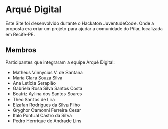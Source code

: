 # Arqué Digital 

Este Site foi desenvolvido durante o Hackaton JuventudeCode. 
Onde a proposta era criar um projeto para ajudar a comunidade do Pilar, localizada em Recife-PE.




## Membros

Participantes que integraram a equipe Arqué Digital:

- Matheus Vinnycius V. de Santana
- Maria Clara Souza Silva
- Ana Letícia Serapião
- Gabriela Rosa Silva Santos Costa
- Beatriz Aylina dos Santos Soares
- Theo Santos de Lira
- Elzafan Rodrigues da Silva Filho
- Gryghor Camonni Ferreira Cesar
- Italo Pontual Castro da Silva
- Pedro Henrique de Andrade Lins

